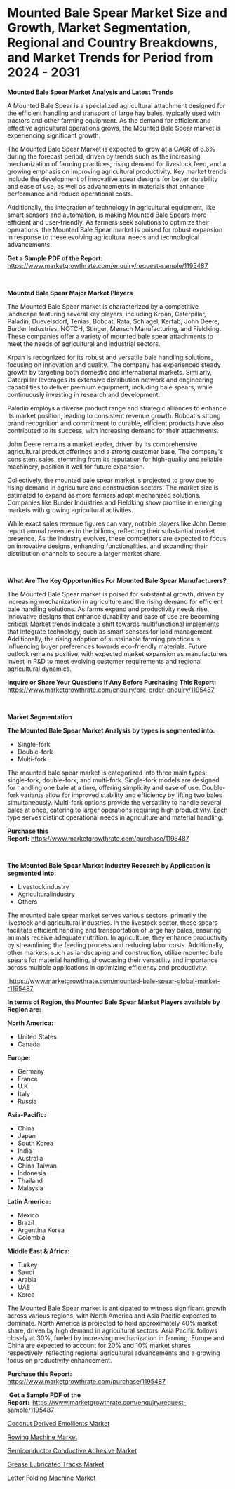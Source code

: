 <p><h1>Mounted Bale Spear Market Size and Growth, Market Segmentation, Regional and Country Breakdowns, and Market Trends for Period from 2024 -  2031</h1></p><p><strong>Mounted Bale Spear Market Analysis and Latest Trends</strong></p>
<p><p>A Mounted Bale Spear is a specialized agricultural attachment designed for the efficient handling and transport of large hay bales, typically used with tractors and other farming equipment. As the demand for efficient and effective agricultural operations grows, the Mounted Bale Spear market is experiencing significant growth. </p><p>The Mounted Bale Spear Market is expected to grow at a CAGR of 6.6% during the forecast period, driven by trends such as the increasing mechanization of farming practices, rising demand for livestock feed, and a growing emphasis on improving agricultural productivity. Key market trends include the development of innovative spear designs for better durability and ease of use, as well as advancements in materials that enhance performance and reduce operational costs. </p><p>Additionally, the integration of technology in agricultural equipment, like smart sensors and automation, is making Mounted Bale Spears more efficient and user-friendly. As farmers seek solutions to optimize their operations, the Mounted Bale Spear market is poised for robust expansion in response to these evolving agricultural needs and technological advancements.</p></p>
<p><strong>Get a Sample PDF of the Report:&nbsp;</strong> <a href="https://www.marketgrowthrate.com/enquiry/request-sample/1195487">https://www.marketgrowthrate.com/enquiry/request-sample/1195487</a></p>
<p>&nbsp;</p>
<p><strong>Mounted Bale Spear Major Market Players</strong></p>
<p><p>The Mounted Bale Spear market is characterized by a competitive landscape featuring several key players, including Krpan, Caterpillar, Paladin, Duevelsdorf, Tenias, Bobcat, Rata, Schlagel, Kerfab, John Deere, Burder Industries, NOTCH, Stinger, Mensch Manufacturing, and Fieldking. These companies offer a variety of mounted bale spear attachments to meet the needs of agricultural and industrial sectors.</p><p>Krpan is recognized for its robust and versatile bale handling solutions, focusing on innovation and quality. The company has experienced steady growth by targeting both domestic and international markets. Similarly, Caterpillar leverages its extensive distribution network and engineering capabilities to deliver premium equipment, including bale spears, while continuously investing in research and development.</p><p>Paladin employs a diverse product range and strategic alliances to enhance its market position, leading to consistent revenue growth. Bobcat's strong brand recognition and commitment to durable, efficient products have also contributed to its success, with increasing demand for their attachments.</p><p>John Deere remains a market leader, driven by its comprehensive agricultural product offerings and a strong customer base. The company's consistent sales, stemming from its reputation for high-quality and reliable machinery, position it well for future expansion.</p><p>Collectively, the mounted bale spear market is projected to grow due to rising demand in agriculture and construction sectors. The market size is estimated to expand as more farmers adopt mechanized solutions. Companies like Burder Industries and Fieldking show promise in emerging markets with growing agricultural activities.</p><p>While exact sales revenue figures can vary, notable players like John Deere report annual revenues in the billions, reflecting their substantial market presence. As the industry evolves, these competitors are expected to focus on innovative designs, enhancing functionalities, and expanding their distribution channels to secure a larger market share.</p></p>
<p>&nbsp;</p>
<p><strong>What Are The Key Opportunities For Mounted Bale Spear Manufacturers?</strong></p>
<p><p>The Mounted Bale Spear market is poised for substantial growth, driven by increasing mechanization in agriculture and the rising demand for efficient bale handling solutions. As farms expand and productivity needs rise, innovative designs that enhance durability and ease of use are becoming critical. Market trends indicate a shift towards multifunctional implements that integrate technology, such as smart sensors for load management. Additionally, the rising adoption of sustainable farming practices is influencing buyer preferences towards eco-friendly materials. Future outlook remains positive, with expected market expansion as manufacturers invest in R&D to meet evolving customer requirements and regional agricultural dynamics.</p></p>
<p><strong>Inquire or Share Your Questions If Any Before Purchasing This Report:</strong> <a href="https://www.marketgrowthrate.com/enquiry/pre-order-enquiry/1195487">https://www.marketgrowthrate.com/enquiry/pre-order-enquiry/1195487</a></p>
<p>&nbsp;</p>
<p><strong>Market Segmentation</strong></p>
<p><strong>The Mounted Bale Spear Market Analysis by types is segmented into:</strong></p>
<p><ul><li>Single-fork</li><li>Double-fork</li><li>Multi-fork</li></ul></p>
<p><p>The mounted bale spear market is categorized into three main types: single-fork, double-fork, and multi-fork. Single-fork models are designed for handling one bale at a time, offering simplicity and ease of use. Double-fork variants allow for improved stability and efficiency by lifting two bales simultaneously. Multi-fork options provide the versatility to handle several bales at once, catering to larger operations requiring high productivity. Each type serves distinct operational needs in agriculture and material handling.</p></p>
<p><strong>Purchase this Report:&nbsp;</strong><a href="https://www.marketgrowthrate.com/purchase/1195487">https://www.marketgrowthrate.com/purchase/1195487</a></p>
<p>&nbsp;</p>
<p><strong>The Mounted Bale Spear Market Industry Research by Application is segmented into:</strong></p>
<p><ul><li>Livestockindustry</li><li>Agriculturalindustry</li><li>Others</li></ul></p>
<p><p>The mounted bale spear market serves various sectors, primarily the livestock and agricultural industries. In the livestock sector, these spears facilitate efficient handling and transportation of large hay bales, ensuring animals receive adequate nutrition. In agriculture, they enhance productivity by streamlining the feeding process and reducing labor costs. Additionally, other markets, such as landscaping and construction, utilize mounted bale spears for material handling, showcasing their versatility and importance across multiple applications in optimizing efficiency and productivity.</p></p>
<p><a href="https://www.marketgrowthrate.com/mounted-bale-spear-global-market-r1195487">&nbsp;https://www.marketgrowthrate.com/mounted-bale-spear-global-market-r1195487</a></p>
<p><strong>In terms of Region, the Mounted Bale Spear Market Players available by Region are:</strong></p>
<p>
    <p> <strong> North America: </strong>
        <ul>
            <li>United States</li>
            <li>Canada</li>
        </ul>
        </p> 
    <p> <strong> Europe: </strong>
        <ul>
            <li>Germany</li>
            <li>France</li>
            <li>U.K.</li>
            <li>Italy</li>
            <li>Russia</li>
        </ul>
        </p> 
    <p> <strong> Asia-Pacific: </strong>
        <ul>
            <li>China</li>
            <li>Japan</li>
            <li>South Korea</li>
            <li>India</li>
            <li>Australia</li>
            <li>China Taiwan</li>
            <li>Indonesia</li>
            <li>Thailand</li>
            <li>Malaysia</li>
        </ul>
        </p> 
    <p> <strong> Latin America: </strong>
        <ul>
            <li>Mexico</li>
            <li>Brazil</li>
            <li>Argentina Korea</li>
            <li>Colombia</li>
        </ul>
        </p> 
    <p> <strong> Middle East & Africa: </strong>
        <ul>
            <li>Turkey</li>
            <li>Saudi</li>
            <li>Arabia</li>
            <li>UAE</li>
            <li>Korea</li>
        </ul>
    </p>
    </p>
<p><p>The Mounted Bale Spear market is anticipated to witness significant growth across various regions, with North America and Asia Pacific expected to dominate. North America is projected to hold approximately 40% market share, driven by high demand in agricultural sectors. Asia Pacific follows closely at 30%, fueled by increasing mechanization in farming. Europe and China are expected to account for 20% and 10% market shares respectively, reflecting regional agricultural advancements and a growing focus on productivity enhancement.</p></p>
<p><strong>Purchase this Report: </strong><a href="https://www.marketgrowthrate.com/purchase/1195487">https://www.marketgrowthrate.com/purchase/1195487</a></p>
<p>&nbsp;<strong>Get a Sample PDF of the Report:&nbsp;&nbsp;</strong><a href="https://www.marketgrowthrate.com/enquiry/request-sample/1195487">https://www.marketgrowthrate.com/enquiry/request-sample/1195487</a></p>
<p><strong></strong></p>
<p><p><a href="https://github.com/RickHolmes3/Market-Research-Report-List-6/blob/main/coconut-derived-emollients-market.md">Coconut Derived Emollients Market</a></p><p><a href="https://www.linkedin.com/pulse/insights-rowing-machine-market-share-competitive-landscape-period-eejae?trackingId=jxo5hUp9T2e7GJbXqlKPjw%3D%3D">Rowing Machine Market</a></p><p><a href="https://issuu.com/reportprime-2/docs/semiconductor-conductive-adhesive-m_4bc6e68085c38b">Semiconductor Conductive Adhesive Market</a></p><p><a href="https://medium.com/@greggibson7876/the-role-of-grease-lubricated-tracks-market-applications-construction-equipment-mining-e4df67934c24">Grease Lubricated Tracks Market</a></p><p><a href="https://www.linkedin.com/pulse/letter-folding-machine-market-size-growth-trends-statistics-ht3kc?trackingId=5x7nFjb6QSyLLCs3WsMXrQ%3D%3D">Letter Folding Machine Market</a></p></p>